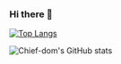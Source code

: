 ### Hi there 👋

[![Top Langs](https://github-readme-stats.vercel.app/api/top-langs/?username=Chief-dom&langs_count=8)](https://github.com/Chief-dom/github-readme-stats)

![Chief-dom's GitHub stats](https://github-readme-stats.vercel.app/api?username=Chief-dom&show_icons=true&theme=radical)
<!--
**Chief-dom/Chief-dom** is a ✨ _special_ ✨ repository because its `README.md` (this file) appears on your GitHub profile.

Here are some ideas to get you started:

- 🔭 I’m currently working on ...
- 🌱 I’m currently learning ...
- 👯 I’m looking to collaborate on ...
- 🤔 I’m looking for help with ...
- 💬 Ask me about ...
- 📫 How to reach me: ...
- 😄 Pronouns: ...
- ⚡ Fun fact: ...
-->
